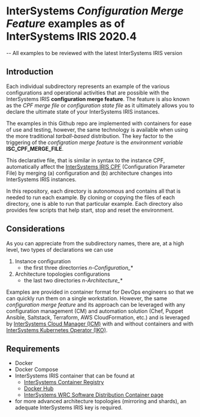 # InterSystems *Configuration Merge Feature* examples as of InterSystems IRIS 2020.4

-- All examples to be reviewed with the latest InterSystems IRIS version

## Introduction
Each individual subdirectory represents an example of the various configurations and operational activities that are possible with the InterSystems IRIS **configuration merge feature**. The feature is also known as the *CPF merge file* or *configuration state file* as it ultimately allows you to declare the ultimate state of your InterSystems IRIS instances. 

The examples in this Github repo are implemented with containers for ease of use and testing, however, the same technology is available when using the more traditional *tarball-based* distribution. The key factor to the triggering of the *configration merge feature* is the *environment variable* **ISC_CPF_MERGE_FILE**.

This declarative file, that is similar in syntax to the instance CPF, automatically affect the [InterSystems IRIS CPF](https://docs.intersystems.com/latest/csp/docbook/DocBook.UI.Page.cls?KEY=RCPF_INTRODUCTION) (Configuration Parameter File) by merging (a) configuration and (b) architecture changes into InterSystems IRIS instances.

In this repository, each directory is autonomous and contains all that is needed to run each example. 
By cloning or copying the files of each directory, one is able to run that particular example.
Each directory also provides few scripts that help start, stop and reset the environment.

## Considerations
As you can appreciate from the subdirectory names, there are, at a high level, two types of declarations we can use
1) Instance configuration
   - the first three directorries *n-Configuration_**
2) Architecture topologies configurations
   - the last two directories *n-Architecture_**

Examples are provided in container format for DevOps engineers so that we can quickly run them on a single workstation. However, the same *configuration merge feature* and its approach can be leveraged with any configuration management (CM) and automation solution (Chef, Puppet Ansible, Saltstack, Terraform, AWS CloudFormation, etc.) and is leveraged by [InterSystems Cloud Manager (ICM)](https://docs.intersystems.com/irislatest/csp/docbook/DocBook.UI.Page.cls?KEY=GICM) with and without containers and with [InterSystems Kubernetes Operator (IKO)](https://docs.intersystems.com/irislatest/csp/docbook/DocBook.UI.Page.cls?KEY=PAGE_DEPLOYMENT_IKO).

## Requirements
- Docker
- Docker Compose
- InterSystems IRIS container that can be found at
  - [InterSystems Container Registry](https://containers.intersystems.com)
  - [Docker Hub](https://hub.docker.com/_/intersystems-iris-data-platform)
  - [InterSystems WRC Software Distribution Container page](https://wrc.intersystems.com/wrc/coDistContainers.csp)
- for more advanced architecture topologies (mirroring and shards), an adequate InterSystems IRIS key is required.

